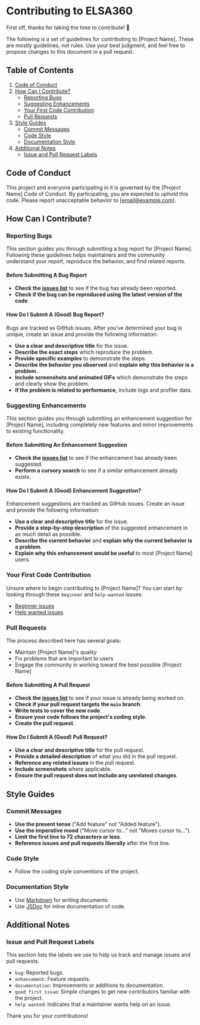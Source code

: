# Contributing to ELSA360

First off, thanks for taking the time to contribute! 🎉

The following is a set of guidelines for contributing to [Project Name]. These are mostly guidelines, not rules. Use your best judgment, and feel free to propose changes to this document in a pull request.

## Table of Contents

1. [Code of Conduct](#code-of-conduct)
2. [How Can I Contribute?](#how-can-i-contribute)
   - [Reporting Bugs](#reporting-bugs)
   - [Suggesting Enhancements](#suggesting-enhancements)
   - [Your First Code Contribution](#your-first-code-contribution)
   - [Pull Requests](#pull-requests)
3. [Style Guides](#style-guides)
   - [Commit Messages](#commit-messages)
   - [Code Style](#code-style)
   - [Documentation Style](#documentation-style)
4. [Additional Notes](#additional-notes)
   - [Issue and Pull Request Labels](#issue-and-pull-request-labels)

## Code of Conduct

This project and everyone participating in it is governed by the [Project Name] Code of Conduct. By participating, you are expected to uphold this code. Please report unacceptable behavior to [email@example.com].

## How Can I Contribute?

### Reporting Bugs

This section guides you through submitting a bug report for [Project Name]. Following these guidelines helps maintainers and the community understand your report, reproduce the behavior, and find related reports.

#### Before Submitting A Bug Report

- **Check the [issues list](https://github.com/ELSA360/[project-name]/issues)** to see if the bug has already been reported.
- **Check if the bug can be reproduced using the latest version of the code**. 

#### How Do I Submit A (Good) Bug Report?

Bugs are tracked as GitHub issues. After you've determined your bug is unique, create an issue and provide the following information:

- **Use a clear and descriptive title** for the issue.
- **Describe the exact steps** which reproduce the problem.
- **Provide specific examples** to demonstrate the steps.
- **Describe the behavior you observed** and **explain why this behavior is a problem**.
- **Include screenshots and animated GIFs** which demonstrate the steps and clearly show the problem.
- **If the problem is related to performance**, include logs and profiler data.

### Suggesting Enhancements

This section guides you through submitting an enhancement suggestion for [Project Name], including completely new features and minor improvements to existing functionality. 

#### Before Submitting An Enhancement Suggestion

- **Check the [issues list](https://github.com/ELSA360/[project-name]/issues)** to see if the enhancement has already been suggested.
- **Perform a cursory search** to see if a similar enhancement already exists.

#### How Do I Submit A (Good) Enhancement Suggestion?

Enhancement suggestions are tracked as GitHub issues. Create an issue and provide the following information:

- **Use a clear and descriptive title** for the issue.
- **Provide a step-by-step description** of the suggested enhancement in as much detail as possible.
- **Describe the current behavior** and **explain why the current behavior is a problem**.
- **Explain why this enhancement would be useful** to most [Project Name] users.

### Your First Code Contribution

Unsure where to begin contributing to [Project Name]? You can start by looking through these `beginner` and `help-wanted` issues:

- [Beginner issues](https://github.com/ELSA360/[project-name]/issues?q=is%3Aissue+is%3Aopen+label%3Abeginner)
- [Help wanted issues](https://github.com/ELSA360/[project-name]/issues?q=is%3Aissue+is%3Aopen+label%3A%22help+wanted%22)

### Pull Requests

The process described here has several goals:

- Maintain [Project Name]'s quality
- Fix problems that are important to users
- Engage the community in working toward the best possible [Project Name]

#### Before Submitting A Pull Request

- **Check the [issues list](https://github.com/ELSA360/[project-name]/issues)** to see if your issue is already being worked on.
- **Check if your pull request targets the `main` branch**.
- **Write tests to cover the new code**.
- **Ensure your code follows the project's coding style**.
- **Create the pull request**.

#### How Do I Submit A (Good) Pull Request?

- **Use a clear and descriptive title** for the pull request.
- **Provide a detailed description** of what you did in the pull request.
- **Reference any related issues** in the pull request.
- **Include screenshots** where applicable.
- **Ensure the pull request does not include any unrelated changes**.

## Style Guides

### Commit Messages

- **Use the present tense** ("Add feature" not "Added feature").
- **Use the imperative mood** ("Move cursor to..." not "Moves cursor to...").
- **Limit the first line to 72 characters or less**.
- **Reference issues and pull requests liberally** after the first line.

### Code Style

- Follow the coding style conventions of the project.

### Documentation Style

- Use [Markdown](https://daringfireball.net/projects/markdown) for writing documents.
- Use [JSDoc](http://usejsdoc.org/) for inline documentation of code.

## Additional Notes

### Issue and Pull Request Labels

This section lists the labels we use to help us track and manage issues and pull requests.

- `bug`: Reported bugs.
- `enhancement`: Feature requests.
- `documentation`: Improvements or additions to documentation.
- `good first issue`: Simple changes to get new contributors familiar with the project.
- `help wanted`: Indicates that a maintainer wants help on an issue.

Thank you for your contributions!

